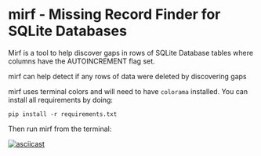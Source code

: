 # mirf - Missing Record Finder for SQLite Databases

Mirf is a tool to help discover gaps in rows of SQLite Database tables where columns have the AUTOINCREMENT flag set. 

mirf can help detect if any rows of data were deleted by discovering gaps

mirf uses terminal colors and will need to have `colorama` installed. You can install all requirements by doing:

`pip install -r requirements.txt`

Then run mirf from the terminal:

[![asciicast](https://asciinema.org/a/380370.png)](https://asciinema.org/a/380370)

